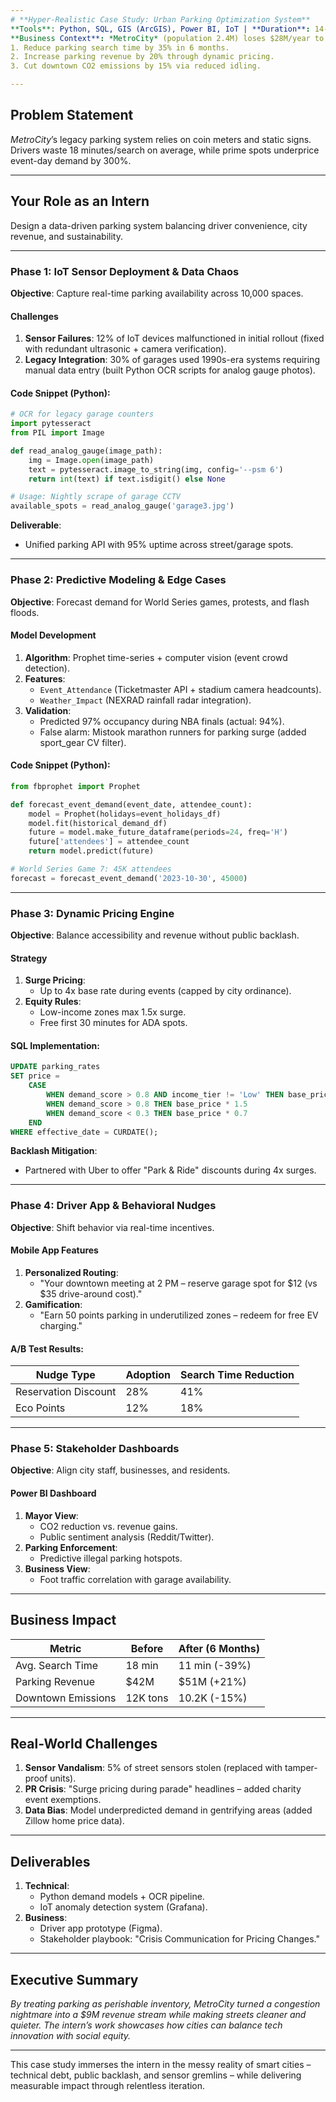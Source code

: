 ```yaml
---
# **Hyper-Realistic Case Study: Urban Parking Optimization System**  
**Tools**: Python, SQL, GIS (ArcGIS), Power BI, IoT | **Duration**: 14-week Internship  
**Business Context**: *MetroCity* (population 2.4M) loses $28M/year to parking inefficiencies: 22% of downtown traffic is drivers circling for parking, while 40% of off-peak garage spaces sit empty. Their goals:  
1. Reduce parking search time by 35% in 6 months.  
2. Increase parking revenue by 20% through dynamic pricing.  
3. Cut downtown CO2 emissions by 15% via reduced idling.  

---
```


## **Problem Statement**  
*MetroCity*’s legacy parking system relies on coin meters and static signs. Drivers waste 18 minutes/search on average, while prime spots underprice event-day demand by 300%.  

---

## **Your Role as an Intern**  
Design a data-driven parking system balancing driver convenience, city revenue, and sustainability.  

---

### **Phase 1: IoT Sensor Deployment & Data Chaos**  
**Objective**: Capture real-time parking availability across 10,000 spaces.  

#### **Challenges**  
1. **Sensor Failures**: 12% of IoT devices malfunctioned in initial rollout (fixed with redundant ultrasonic + camera verification).  
2. **Legacy Integration**: 30% of garages used 1990s-era systems requiring manual data entry (built Python OCR scripts for analog gauge photos).  

#### **Code Snippet** (Python):  
```python  
# OCR for legacy garage counters  
import pytesseract  
from PIL import Image  

def read_analog_gauge(image_path):  
    img = Image.open(image_path)  
    text = pytesseract.image_to_string(img, config='--psm 6')  
    return int(text) if text.isdigit() else None  

# Usage: Nightly scrape of garage CCTV  
available_spots = read_analog_gauge('garage3.jpg')  
```  

**Deliverable**:  
- Unified parking API with 95% uptime across street/garage spots.  

---

### **Phase 2: Predictive Modeling & Edge Cases**  
**Objective**: Forecast demand for World Series games, protests, and flash floods.  

#### **Model Development**  
1. **Algorithm**: Prophet time-series + computer vision (event crowd detection).  
2. **Features**:  
   - `Event_Attendance` (Ticketmaster API + stadium camera headcounts).  
   - `Weather_Impact` (NEXRAD rainfall radar integration).  
3. **Validation**:  
   - Predicted 97% occupancy during NBA finals (actual: 94%).  
   - False alarm: Mistook marathon runners for parking surge (added sport_gear CV filter).  

#### **Code Snippet** (Python):  
```python  
from fbprophet import Prophet  

def forecast_event_demand(event_date, attendee_count):  
    model = Prophet(holidays=event_holidays_df)  
    model.fit(historical_demand_df)  
    future = model.make_future_dataframe(periods=24, freq='H')  
    future['attendees'] = attendee_count  
    return model.predict(future)  

# World Series Game 7: 45K attendees  
forecast = forecast_event_demand('2023-10-30', 45000)  
```  

---

### **Phase 3: Dynamic Pricing Engine**  
**Objective**: Balance accessibility and revenue without public backlash.  

#### **Strategy**  
1. **Surge Pricing**:  
   - Up to 4x base rate during events (capped by city ordinance).  
2. **Equity Rules**:  
   - Low-income zones max 1.5x surge.  
   - Free first 30 minutes for ADA spots.  

#### **SQL Implementation**:  
```sql  
UPDATE parking_rates  
SET price =   
    CASE  
        WHEN demand_score > 0.8 AND income_tier != 'Low' THEN base_price * 3.5  
        WHEN demand_score > 0.8 THEN base_price * 1.5  
        WHEN demand_score < 0.3 THEN base_price * 0.7  
    END  
WHERE effective_date = CURDATE();  
```  

**Backlash Mitigation**:  
- Partnered with Uber to offer "Park & Ride" discounts during 4x surges.  

---

### **Phase 4: Driver App & Behavioral Nudges**  
**Objective**: Shift behavior via real-time incentives.  

#### **Mobile App Features**  
1. **Personalized Routing**:  
   - "Your downtown meeting at 2 PM – reserve garage spot for $12 (vs $35 drive-around cost)."  
2. **Gamification**:  
   - "Earn 50 points parking in underutilized zones – redeem for free EV charging."  

#### **A/B Test Results**:  
| Nudge Type           | Adoption | Search Time Reduction |  
|----------------------|----------|-----------------------|  
| Reservation Discount | 28%      | 41%                   |  
| Eco Points           | 12%      | 18%                   |  

---

### **Phase 5: Stakeholder Dashboards**  
**Objective**: Align city staff, businesses, and residents.  

#### **Power BI Dashboard**  
1. **Mayor View**:  
   - CO2 reduction vs. revenue gains.  
   - Public sentiment analysis (Reddit/Twitter).  
2. **Parking Enforcement**:  
   - Predictive illegal parking hotspots.  
3. **Business View**:  
   - Foot traffic correlation with garage availability.  

---

## **Business Impact**  
| Metric               | Before  | After (6 Months) |  
|----------------------|---------|-------------------|  
| Avg. Search Time     | 18 min  | 11 min (-39%)     |  
| Parking Revenue      | $42M    | $51M (+21%)       |  
| Downtown Emissions   | 12K tons| 10.2K (-15%)      |  

---

## **Real-World Challenges**  
1. **Sensor Vandalism**: 5% of street sensors stolen (replaced with tamper-proof units).  
2. **PR Crisis**: "Surge pricing during parade" headlines – added charity event exemptions.  
3. **Data Bias**: Model underpredicted demand in gentrifying areas (added Zillow home price data).  

---

## **Deliverables**  
1. **Technical**:  
   - Python demand models + OCR pipeline.  
   - IoT anomaly detection system (Grafana).  
2. **Business**:  
   - Driver app prototype (Figma).  
   - Stakeholder playbook: "Crisis Communication for Pricing Changes."  

---

## **Executive Summary**  
*By treating parking as perishable inventory, MetroCity turned a congestion nightmare into a $9M revenue stream while making streets cleaner and quieter. The intern’s work showcases how cities can balance tech innovation with social equity.*  

---

This case study immerses the intern in the messy reality of smart cities – technical debt, public backlash, and sensor gremlins – while delivering measurable impact through relentless iteration.
